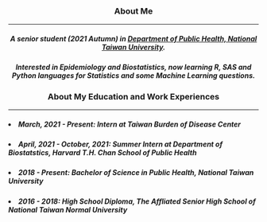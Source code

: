 <h3 align=center>About Me</h3>

---

<h5 align=center>A senior student (2021 Autumn) in <a href="http://dph.ntu.edu.tw/web/index/index.jsp?lang=en">Department of Public Health, National Taiwan University</a>.</h5>
<h5 align=center>Interested in Epidemiology and Biostatistics, now learning R, SAS and Python languages for Statistics and some Machine Learning questions.</h5>

<h3 align=center>About My Education and Work Experiences</h3>

---

<h5 align=left><li>March, 2021 - Present: Intern at Taiwan Burden of Disease Center</li></h5>
<h5 align=left><li>April, 2021 - October, 2021: Summer Intern at Department of Biostatstics, Harvard T.H. Chan School of Public Health</li></h5>
<h5 align=left><li>2018 - Present: Bachelor of Science in Public Health, National Taiwan University</li></h5>
<h5 align=left><li>2016 - 2018: High School Diploma, The Affliated Senior High School of National Taiwan Normal University</li></h5>
